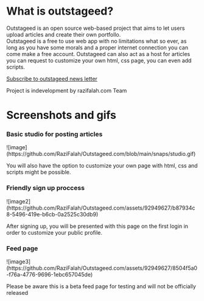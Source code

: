 <h1>What is outstageed?</h1>
Outstageed is an open source web-based project that aims to let users upload articles and create their own portfollo. <br>
Outstageed is a free to use web app with no limitations what so ever, as long as you have some morals and a proper internet connection
you can come make a free account. Outstageed can also act as a host for articles you can request to customize your own html, css page, you can even add scripts.

[Subscribe to outstageed news letter](https://razifalah.github.io/Outstageed.com/)


Project is indevelopment by razifalah.com Team


<h1>Screenshots and gifs</h1>

<h3>Basic studio for posting articles</h3>
![image](https://github.com/RaziFalah/Outstageed.com/blob/main/snaps/studio.gif)
<p>You will also have the option to customize your own page with html, css and scripts might be possible.</p>


<h3>Friendly sign up proccess</h3>
![image2](https://github.com/RaziFalah/Outstageed.com/assets/92949627/b87934c8-5496-419e-b6cb-0a2525c30db9)
<p>After signing up, you will be presented with this page on the first login in order to customize your public profile.</p>


<h3>Feed page</h3>
![image3](https://github.com/RaziFalah/Outstageed.com/assets/92949627/8504f5a0-f76a-4776-9696-1ebc657045de)
<p>Please be aware this is a beta feed page for testing and will not be officially released</p>



